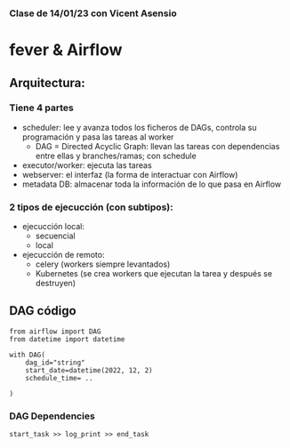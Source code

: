 ### Clase de 14/01/23 con Vicent Asensio
# fever & Airflow

## Arquitectura: 
### Tiene 4 partes
- scheduler: lee y avanza todos los ficheros de DAGs, controla su programación y pasa las tareas al worker
    - DAG = Directed Acyclic Graph: llevan las tareas con dependencias entre ellas y branches/ramas; con schedule
- executor/worker: ejecuta las tareas
- webserver: el interfaz (la forma de interactuar con Airflow)
- metadata DB: almacenar toda la información de lo que pasa en Airflow

### 2 tipos de ejecucción (con subtipos):
- ejecucción local: 
    - secuencial
    - local
- ejecucción de remoto: 
    - celery (workers siempre levantados)
    - Kubernetes (se crea workers que ejecutan la tarea y después se destruyen)

## DAG código
```
from airflow import DAG
from datetime import datetime

with DAG(
    dag_id="string"
    start_date=datetime(2022, 12, 2)
    schedule_time= ..

)
```
### DAG Dependencies
```
start_task >> log_print >> end_task
```